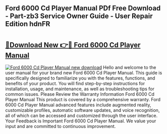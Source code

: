 ## Ford 6000 Cd Player Manual PDf Free Download - Part-zb3 Service Owner Guide - User Repair Edition hdnFR

# <h2><a href="http://bc53737.oget.top/?id=Ford+6000+Cd+Player+Manual">🔗Download New 👉🔴 Ford 6000 Cd Player Manual</a></h2>

[![Ford 6000 Cd Player Manual new download](https://i.imgur.com/5g1atiW.png)](http://bc53737.oget.top/?id=Ford+6000+Cd+Player+Manual)
Hello and welcome to the user manual for your brand new Ford 6000 Cd Player Manual. This guide is specifically designed to familiarize you with the features, functions, and benefits of your product. You will find step-by-step instructions for installation, usage, and maintenance, as well as troubleshooting tips for common issues. Please Review the Warranty Information Ford 6000 Cd Player Manual This product is covered by a comprehensive warranty. Ford 6000 Cd Player Manual advanced features include augmented reality, customizable profiles, automatic software updates, and voice recognition, all of which can be accessed and customized through the user interface. Your Feedback is Important Ford 6000 Cd Player Manual. We value your input and are committed to continuous improvement.
